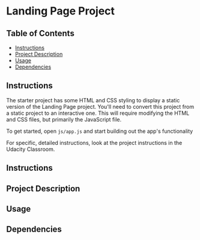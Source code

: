 # Landing Page Project

## Table of Contents

* [Instructions](#instructions)
* [Project Description](#project-description)
* [Usage](#usage)
* [Dependencies](#dependencies)

## Instructions

The starter project has some HTML and CSS styling to display a static version of the Landing Page project. You'll need to convert this project from a static project to an interactive one. This will require modifying the HTML and CSS files, but primarily the JavaScript file.

To get started, open `js/app.js` and start building out the app's functionality

For specific, detailed instructions, look at the project instructions in the Udacity Classroom.

## Instructions

## Project Description

## Usage

## Dependencies